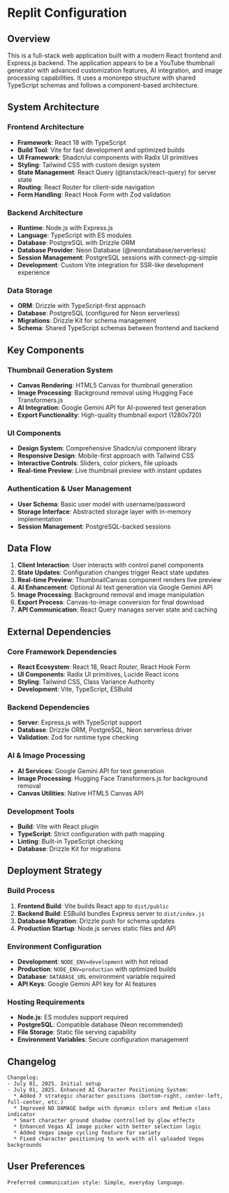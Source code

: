 # Replit Configuration

## Overview

This is a full-stack web application built with a modern React frontend and Express.js backend. The application appears to be a YouTube thumbnail generator with advanced customization features, AI integration, and image processing capabilities. It uses a monorepo structure with shared TypeScript schemas and follows a component-based architecture.

## System Architecture

### Frontend Architecture
- **Framework**: React 18 with TypeScript
- **Build Tool**: Vite for fast development and optimized builds
- **UI Framework**: Shadcn/ui components with Radix UI primitives
- **Styling**: Tailwind CSS with custom design system
- **State Management**: React Query (@tanstack/react-query) for server state
- **Routing**: React Router for client-side navigation
- **Form Handling**: React Hook Form with Zod validation

### Backend Architecture
- **Runtime**: Node.js with Express.js
- **Language**: TypeScript with ES modules
- **Database**: PostgreSQL with Drizzle ORM
- **Database Provider**: Neon Database (@neondatabase/serverless)
- **Session Management**: PostgreSQL sessions with connect-pg-simple
- **Development**: Custom Vite integration for SSR-like development experience

### Data Storage
- **ORM**: Drizzle with TypeScript-first approach
- **Database**: PostgreSQL (configured for Neon serverless)
- **Migrations**: Drizzle Kit for schema management
- **Schema**: Shared TypeScript schemas between frontend and backend

## Key Components

### Thumbnail Generation System
- **Canvas Rendering**: HTML5 Canvas for thumbnail generation
- **Image Processing**: Background removal using Hugging Face Transformers.js
- **AI Integration**: Google Gemini API for AI-powered text generation
- **Export Functionality**: High-quality thumbnail export (1280x720)

### UI Components
- **Design System**: Comprehensive Shadcn/ui component library
- **Responsive Design**: Mobile-first approach with Tailwind CSS
- **Interactive Controls**: Sliders, color pickers, file uploads
- **Real-time Preview**: Live thumbnail preview with instant updates

### Authentication & User Management
- **User Schema**: Basic user model with username/password
- **Storage Interface**: Abstracted storage layer with in-memory implementation
- **Session Management**: PostgreSQL-backed sessions

## Data Flow

1. **Client Interaction**: User interacts with control panel components
2. **State Updates**: Configuration changes trigger React state updates
3. **Real-time Preview**: ThumbnailCanvas component renders live preview
4. **AI Enhancement**: Optional AI text generation via Google Gemini API
5. **Image Processing**: Background removal and image manipulation
6. **Export Process**: Canvas-to-image conversion for final download
7. **API Communication**: React Query manages server state and caching

## External Dependencies

### Core Framework Dependencies
- **React Ecosystem**: React 18, React Router, React Hook Form
- **UI Components**: Radix UI primitives, Lucide React icons
- **Styling**: Tailwind CSS, Class Variance Authority
- **Development**: Vite, TypeScript, ESBuild

### Backend Dependencies
- **Server**: Express.js with TypeScript support
- **Database**: Drizzle ORM, PostgreSQL, Neon serverless driver
- **Validation**: Zod for runtime type checking

### AI & Image Processing
- **AI Services**: Google Gemini API for text generation
- **Image Processing**: Hugging Face Transformers.js for background removal
- **Canvas Utilities**: Native HTML5 Canvas API

### Development Tools
- **Build**: Vite with React plugin
- **TypeScript**: Strict configuration with path mapping
- **Linting**: Built-in TypeScript checking
- **Database**: Drizzle Kit for migrations

## Deployment Strategy

### Build Process
1. **Frontend Build**: Vite builds React app to `dist/public`
2. **Backend Build**: ESBuild bundles Express server to `dist/index.js`
3. **Database Migration**: Drizzle push for schema updates
4. **Production Startup**: Node.js serves static files and API

### Environment Configuration
- **Development**: `NODE_ENV=development` with hot reload
- **Production**: `NODE_ENV=production` with optimized builds
- **Database**: `DATABASE_URL` environment variable required
- **API Keys**: Google Gemini API key for AI features

### Hosting Requirements
- **Node.js**: ES modules support required
- **PostgreSQL**: Compatible database (Neon recommended)
- **File Storage**: Static file serving capability
- **Environment Variables**: Secure configuration management

## Changelog

```
Changelog:
- July 01, 2025. Initial setup
- July 01, 2025. Enhanced AI Character Positioning System:
  * Added 7 strategic character positions (bottom-right, center-left, full-center, etc.)
  * Improved NO DAMAGE badge with dynamic colors and Medium class indicator
  * Smart character ground shadow controlled by glow effects
  * Enhanced Vegas AI image picker with better selection logic
  * Added Vegas image cycling feature for variety
  * Fixed character positioning to work with all uploaded Vegas backgrounds
```

## User Preferences

```
Preferred communication style: Simple, everyday language.
```
